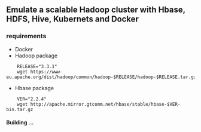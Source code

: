 
## Emulate a scalable Hadoop cluster with Hbase, HDFS, Hive, Kubernets and Docker

### requirements

- Docker
- Hadoop package
```
    RELEASE="3.3.1"
    wget https://www-eu.apache.org/dist/hadoop/common/hadoop-$RELEASE/hadoop-$RELEASE.tar.gz

```
- Hbase package
```
    VER="2.2.4"
    wget http://apache.mirror.gtcomm.net/hbase/stable/hbase-$VER-bin.tar.gz

```

#### Building ...
